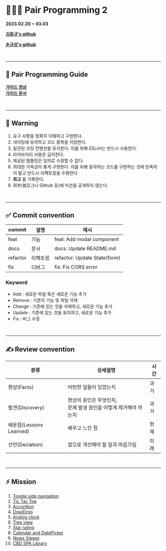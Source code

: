 # **🧑‍🤝‍🧑 Pair Programming 2**

**2023.02.20 ~ 03.03**

**[김동규's github](https://github.com/5kdk)**

**[손규성's github](https://github.com/sqsung)**

<br>

---

## **📜 Pair Programming Guide**

**[가이드 영상](https://www.youtube.com/watch?v=R9EhlNRN160&list=PLPCD27neSp2JPP7eFd32seNIIqYprAe_E)**  
**[가이드 문서](https://yozm.wishket.com/magazine/detail/1698)**

<br>

---

## **🚨 Warning**

1. 요구 사항을 정확히 이해하고 구현한다.
2. 네이밍에 유의하고 코드 중복을 지양한다.
3. 일관된 코딩 컨벤션을 유지한다. 이를 위해 ESLint는 반드시 사용한다.
4. 라이브러리 사용은 금지한다.
5. 제공된 템플릿은 임의로 수정할 수 없다.
6. 최대한 가독성이 좋게 구현한다. 이를 위해 동작하는 코드를 구현하는 것에 만족하지 말고 반드시 리팩토링을 수행한다.
7. **회고** 를 기록한다.
8. 외부(블로그나 Github 등)에 미션을 공개하지 않는다.

<br>

---

## **✅ Commit convention**

| commit   | 설명     | 예시                         |
| -------- | -------- | ---------------------------- |
| feat     | 기능     | feat: Add modal component    |
| docs     | 문서     | docs: Update README.md       |
| refactor | 리팩토링 | refactor: Update State(form) |
| fix      | 디버그   | fix: Fix CORS error          |

### **Keyword**

- Add : 새로운 파일 혹은 새로운 기능 추가
- Remove : 기존의 기능 및 파일 삭제
- Change : 기존에 있는 것을 삭제하고, 새로운 기능 추가
- Update : 기존에 있는 것을 유지하고, 새로운 기능 추가
- Fix : 버그 수정

<br>

---

## **✍️ Review convention**

| 분류                    | 상세설명                                                           | 시간 |
| ----------------------- | ------------------------------------------------------------------ | ---- |
| 현상(Facts)             | 어떤한 일들이 있었는지                                             | 과거 |
| 발견(Discovery)         | 현상의 원인은 무엇인지,<br>문제 발생 원인을 어떻게 제거해야 하는지 | 과거 |
| 배운점(Lessons Learned) | 배우고 느낀 점                                                     | 현재 |
| 선언(Declation)         | 앞으로 개선해야 할 일과 마음가짐                                   | 미래 |

<br>

---

## **⚡ Mission**

1. [Toggle side navigation](./01.%20Toggle%20Side%20Navigation.md)
2. [Tic Tac Toe](./02.%20Tic%20Tac%20Toe.md)
3. [Accordion](./03.%20Accordion.md)
4. [DragDrop](./04.%20DragDrop.md)
5. [Analog clock](./05.%20Analog%20clock.md)
6. [Tree view](./06.%20Tree%20view.md)
7. [Star rating](./07.%20Star%20rating.md)
8. [Calendar and DatePicker](./08.%20Calendar%20and%20DatePicker.md)
9. [News Viewer](./09.%20News%20Viewer.md)
10. [CBD SPA Library](./10.%20CBD%20SPA%20Library.md)

